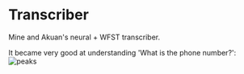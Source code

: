 # Transcriber

Mine and Akuan's neural + WFST transcriber.

It became very good at understanding 'What is the phone number?':
![peaks](https://github.com/boyentenbi/neural-transcriber/blob/master/phonemectc.png)

